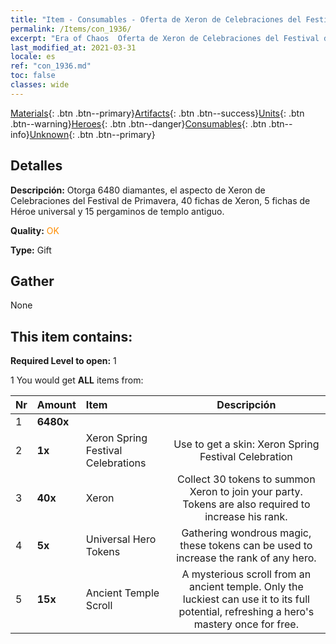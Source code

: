 ```yaml
---
title: "Item - Consumables - Oferta de Xeron de Celebraciones del Festival de Primavera"
permalink: /Items/con_1936/
excerpt: "Era of Chaos  Oferta de Xeron de Celebraciones del Festival de Primavera"
last_modified_at: 2021-03-31
locale: es
ref: "con_1936.md"
toc: false
classes: wide
---
```

 [Materials](/es/Items/){: .btn .btn--primary}[Artifacts](/es/Items/Artifacts/){: .btn .btn--success}[Units](/es/Items/Units/){: .btn .btn--warning}[Heroes](/es/Items/Heroes/){: .btn .btn--danger}[Consumables](/es/Items/Consumables/){: .btn .btn--info}[Unknown](/es/Items/Unknown/){: .btn .btn--primary}

## Detalles
 **Descripción:** Otorga 6480 diamantes, el aspecto de Xeron de Celebraciones del Festival de Primavera, 40 fichas de Xeron, 5 fichas de Héroe universal y 15 pergaminos de templo antiguo.

 **Quality:** <span style="color: #FF8C00">OK</span>

 **Type:** Gift

## Gather

  None

## This item contains:

 **Required Level to open:** 1

 1 You would get **ALL** items  from:

  | Nr | Amount |     Item    | Descripción |
  |:---|:-------|:------------|:-----------:|
  | 1 |  **6480x** | <i class="fas fa-gem"/> |  | 
  | 2 |  **1x** | Xeron Spring Festival Celebrations | Use to get a skin: Xeron Spring Festival Celebration  | 
  | 3 |  **40x** | Xeron | Collect 30 tokens to summon Xeron to join your party. Tokens are also required to increase his rank.  | 
  | 4 |  **5x** | Universal Hero Tokens | Gathering wondrous magic, these tokens can be used to increase the rank of any hero.  | 
  | 5 |  **15x** | Ancient Temple Scroll | A mysterious scroll from an ancient temple. Only the luckiest can use it to its full potential, refreshing a hero's mastery once for free.  | 
